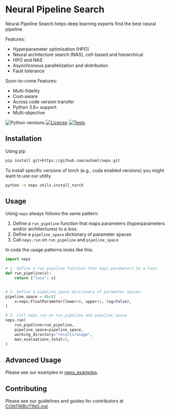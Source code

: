 # Neural Pipeline Search

Neural Pipeline Search helps deep learning experts find the best neural pipeline.

Features:

- Hyperparameter optimization (HPO)
- Neural architecture search (NAS), cell-based and hierarchical
- HPO and NAS
- Asynchronous parallelization and distribution
- Fault tolerance

Soon-to-come Features:

- Multi-fidelity
- Cost-aware
- Across code version transfer
- Python 3.8+ support
- Multi-objective

![Python versions](https://img.shields.io/badge/python-3.7-informational)
[![License](https://img.shields.io/badge/license-MIT-informational)](LICENSE)
[![Tests](https://github.com/automl/neps/actions/workflows/tests.yaml/badge.svg)](https://github.com/automl/neps/actions)

## Installation

Using pip

```bash
pip install git+https://github.com/automl/neps.git
```

To install specific versions of torch (e.g., cuda enabled versions) you might want to use our utility

```bash
python -m neps.utils.install_torch
```

## Usage

Using `neps` always follows the same pattern:

1. Define a `run_pipeline` function that maps parameters (hyperparameters and/or architectures) to a loss.
1. Define a `pipeline_space` dictionary of parameter spaces
1. Call `neps.run` on `run_pipeline` and `pipeline_space`

In code the usage patterns looks like this:

```python
import neps

# 1. Define a run_pipeline function that maps parameters to a loss.
def run_pipeline(x):
    return {"loss": x}


# 2. Define a pipeline_space dictionary of parameter spaces
pipeline_space = dict(
    x=neps.FloatParameter(lower=0, upper=1, log=False),
)

# 3. Call neps.run on run_pipeline and pipeline_space
neps.run(
    run_pipeline=run_pipeline,
    pipeline_space=pipeline_space,
    working_directory="results/usage",
    max_evaluations_total=5,
)
```

## Advanced Usage

Please see our examples in [neps_examples](neps_examples).

## Contributing

Please see our guidelines and guides for contributors at [CONTRIBUTING.md](CONTRIBUTING.md).
